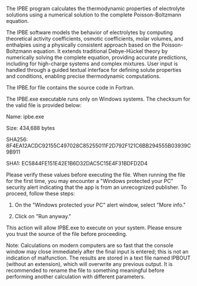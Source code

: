 The IPBE program calculates the thermodynamic properties of electrolyte solutions using a numerical solution to the complete Poisson-Boltzmann equation.

The IPBE software models the behavior of electrolytes by computing theoretical activity coefficients, osmotic coefficients, molar volumes, and enthalpies using a physically consistent approach based on the Poisson-Boltzmann equation. It extends traditional Debye-Hückel theory by numerically solving the complete equation, providing accurate predictions, including for high-charge systems and complex mixtures. User input is handled through a guided textual interface for defining solute properties and conditions, enabling precise thermodynamic computations.

The IPBE.for file contains the source code in Fortran.

The IPBE.exe executable runs only on Windows systems. The checksum for the valid file is provided below:

Name: ipbe.exe

Size: 434,688 bytes

SHA256: 8F4EA12ACDC92155C497028C85255011F2D792F121C6BB294555B03939C9B911

SHA1: EC5844FE151E42E1B6D32DAC5C15E4F31BDFD2D4


Please verify these values before executing the file. When running the file for the first time, you may encounter a "Windows protected your PC" security alert indicating that the app is from an unrecognized publisher. To proceed, follow these steps:


1) On the "Windows protected your PC" alert window, select "More info."


2) Click on "Run anyway."

   
This action will allow IPBE.exe to execute on your system. Please ensure you trust the source of the file before proceeding.


Note: Calculations on modern computers are so fast that the console window may close immediately after the final input is entered; this is not an indication of malfunction. The results are stored in a text file named IPBOUT (without an extension), which will overwrite any previous output. It is recommended to rename the file to something meaningful before performing another calculation with different parameters.
